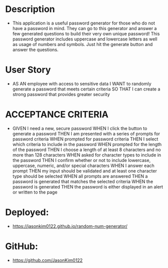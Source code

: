 # Description
* This application is a useful password generator for those who do not have a password in mind. They can go to this generator and answer a few generated questions to build their very own unique password! This password generator includes uppercase and lowercase letters as well as usage of numbers and symbols. Just hit the generate button and answer the questions.


# User Story
* AS AN employee with access to sensitive data
I WANT to randomly generate a password that meets certain criteria
SO THAT I can create a strong password that provides greater security

# ACCEPTANCE CRITERIA 
* GIVEN I need a new, secure password
WHEN I click the button to generate a password
THEN I am presented with a series of prompts for password criteria
WHEN prompted for password criteria
THEN I select which criteria to include in the password
WHEN prompted for the length of the password
THEN I choose a length of at least 8 characters and no more than 128 characters
WHEN asked for character types to include in the password
THEN I confirm whether or not to include lowercase, uppercase, numeric, and/or special characters
WHEN I answer each prompt
THEN my input should be validated and at least one character type should be selected
WHEN all prompts are answered
THEN a password is generated that matches the selected criteria
WHEN the password is generated
THEN the password is either displayed in an alert or written to the page

# Deployed:
* https://jasonkim0122.github.io/random-num-generator/
# GitHub:
* https://github.com/JasonKim0122
